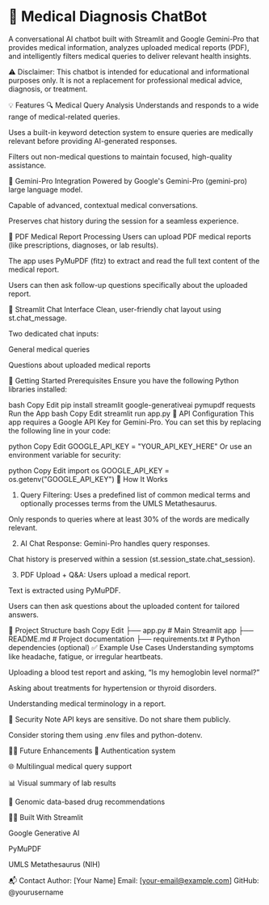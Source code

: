 # 🧠 Medical Diagnosis ChatBot
A conversational AI chatbot built with Streamlit and Google Gemini-Pro that provides medical information, analyzes uploaded medical reports (PDF), and intelligently filters medical queries to deliver relevant health insights.

⚠️ Disclaimer: This chatbot is intended for educational and informational purposes only. It is not a replacement for professional medical advice, diagnosis, or treatment.

💡 Features
🔍 Medical Query Analysis
Understands and responds to a wide range of medical-related queries.

Uses a built-in keyword detection system to ensure queries are medically relevant before providing AI-generated responses.

Filters out non-medical questions to maintain focused, high-quality assistance.

🤖 Gemini-Pro Integration
Powered by Google's Gemini-Pro (gemini-pro) large language model.

Capable of advanced, contextual medical conversations.

Preserves chat history during the session for a seamless experience.

📄 PDF Medical Report Processing
Users can upload PDF medical reports (like prescriptions, diagnoses, or lab results).

The app uses PyMuPDF (fitz) to extract and read the full text content of the medical report.

Users can then ask follow-up questions specifically about the uploaded report.

💬 Streamlit Chat Interface
Clean, user-friendly chat layout using st.chat_message.

Two dedicated chat inputs:

General medical queries

Questions about uploaded medical reports

🚀 Getting Started
Prerequisites
Ensure you have the following Python libraries installed:

bash
Copy
Edit
pip install streamlit google-generativeai pymupdf requests
Run the App
bash
Copy
Edit
streamlit run app.py
🔑 API Configuration
This app requires a Google API Key for Gemini-Pro. You can set this by replacing the following line in your code:

python
Copy
Edit
GOOGLE_API_KEY = "YOUR_API_KEY_HERE"
Or use an environment variable for security:

python
Copy
Edit
import os
GOOGLE_API_KEY = os.getenv("GOOGLE_API_KEY")
🧠 How It Works
1. Query Filtering:
Uses a predefined list of common medical terms and optionally processes terms from the UMLS Metathesaurus.

Only responds to queries where at least 30% of the words are medically relevant.

2. AI Chat Response:
Gemini-Pro handles query responses.

Chat history is preserved within a session (st.session_state.chat_session).

3. PDF Upload + Q&A:
Users upload a medical report.

Text is extracted using PyMuPDF.

Users can then ask questions about the uploaded content for tailored answers.

📁 Project Structure
bash
Copy
Edit
├── app.py                  # Main Streamlit app
├── README.md               # Project documentation
├── requirements.txt        # Python dependencies (optional)
✅ Example Use Cases
Understanding symptoms like headache, fatigue, or irregular heartbeats.

Uploading a blood test report and asking, “Is my hemoglobin level normal?”

Asking about treatments for hypertension or thyroid disorders.

Understanding medical terminology in a report.

🔐 Security Note
API keys are sensitive. Do not share them publicly.

Consider storing them using .env files and python-dotenv.

🙋‍♀️ Future Enhancements
🔐 Authentication system

🌐 Multilingual medical query support

📊 Visual summary of lab results

🧬 Genomic data-based drug recommendations

👩‍⚕️ Built With
Streamlit

Google Generative AI

PyMuPDF

UMLS Metathesaurus (NIH)

📬 Contact
Author: [Your Name]
Email: [your-email@example.com]
GitHub: @yourusername

